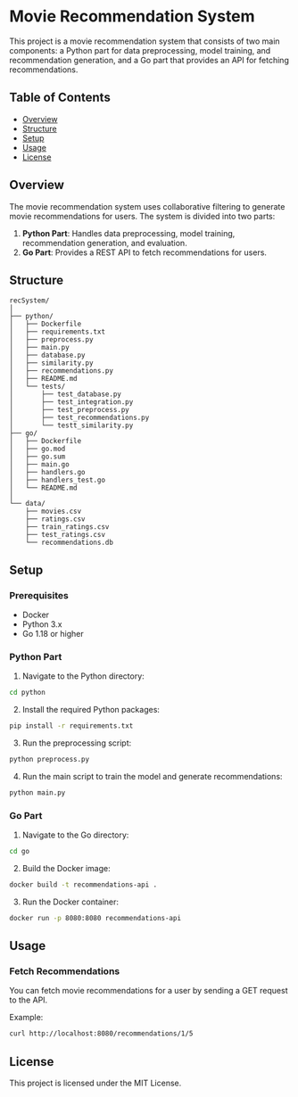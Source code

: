 # Movie Recommendation System

This project is a movie recommendation system that consists of two main components: a Python part for data preprocessing, model training, and recommendation generation, and a Go part that provides an API for fetching recommendations.

## Table of Contents

- [Overview](#overview)
- [Structure](#structure)
- [Setup](#setup)
- [Usage](#usage)
- [License](#license)

## Overview

The movie recommendation system uses collaborative filtering to generate movie recommendations for users. The system is divided into two parts:

1. **Python Part**: Handles data preprocessing, model training, recommendation generation, and evaluation.
2. **Go Part**: Provides a REST API to fetch recommendations for users.

## Structure

    recSystem/
    │
    ├── python/
    │   ├── Dockerfile
    │   ├── requirements.txt
    │   ├── preprocess.py
    │   ├── main.py
    │   ├── database.py
    │   ├── similarity.py
    │   ├── recommendations.py
    │   ├── README.md
    │   └── tests/
    │       ├── test_database.py
    │       ├── test_integration.py
    │       ├── test_preprocess.py
    │       ├── test_recommendations.py
    │       └── testt_similarity.py
    ├── go/
    │   ├── Dockerfile
    │   ├── go.mod
    │   ├── go.sum
    │   ├── main.go
    │   ├── handlers.go
    │   ├── handlers_test.go
    │   └── README.md
    │
    └── data/
        ├── movies.csv
        ├── ratings.csv
        ├── train_ratings.csv
        ├── test_ratings.csv
        └── recommendations.db
        

## Setup

### Prerequisites

- Docker
- Python 3.x
- Go 1.18 or higher

### Python Part

1. Navigate to the Python directory:
```bash
cd python
```

2. Install the required Python packages:
```bash
pip install -r requirements.txt
```

3. Run the preprocessing script:
```bash
python preprocess.py
```

4. Run the main script to train the model and generate recommendations:
```bash
python main.py
```

### Go Part

1. Navigate to the Go directory:
```bash
cd go
```

2. Build the Docker image:
```bash
docker build -t recommendations-api .
```

3. Run the Docker container:
```bash
docker run -p 8080:8080 recommendations-api
```

## Usage

### Fetch Recommendations

You can fetch movie recommendations for a user by sending a GET request to the API.

Example:
```bash
curl http://localhost:8080/recommendations/1/5
```

## License
This project is licensed under the MIT License.